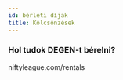 ```yaml
---
id: bérleti díjak
title: Kölcsönzések
---
```


### Hol tudok DEGEN-t bérelni?

niftyleague.com/rentals
